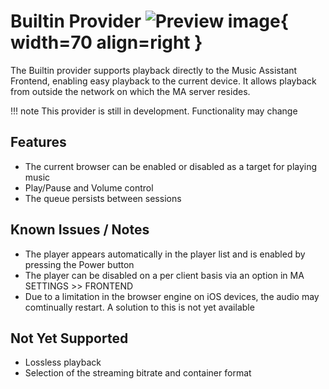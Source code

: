 # Builtin Provider  ![Preview image](../assets/icon.png){ width=70 align=right }

The Builtin provider supports playback directly to the Music Assistant Frontend, enabling easy playback to the current device. It allows playback from outside the network on which the MA server resides. 

!!! note
    This provider is still in development. Functionality may change
    
## Features

- The current browser can be enabled or disabled as a target for playing music
- Play/Pause and Volume control
- The queue persists between sessions

## Known Issues / Notes

- The player appears automatically in the player list and is enabled by pressing the Power button
- The player can be disabled on a per client basis via an option in MA SETTINGS >> FRONTEND
- Due to a limitation in the browser engine on iOS devices, the audio may comtinually restart. A solution to this is not yet available

## Not Yet Supported

- Lossless playback
- Selection of the streaming bitrate and container format
